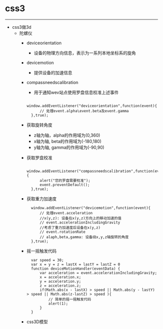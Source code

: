 # css3
---

* css3做3d
  * 陀螺仪
    * deviceorientation 
      * 设备的物理方向信息，表示为一系列本地坐标系的旋角
    * devicemotion 
      * 提供设备的加速信息
    * compassneedscalibration
      * 用于通知wev站点使用罗盘信息校准上述事件

      ```
        window.addEventListener("deviceorientation",function(event){
            // 处理event.alpha\event.beta及event.gamma
        },true);
      ```
    * 获取旋转角度
      * z轴为轴，alpha的作用域为(0,360)
      * x轴为轴, beta的作用域为(-180,180)
      * y轴为轴, gamma的作用域为(-90,90)
    * 获取罗盘校准
      ```
        window.addEventListener("compassneedscalibration",function(event){
            alert("您的罗盘需要校准");
            event.preventDefault();
        },true);
      ```  
    * 获取重力加速度
      ```
        window.addEventListener("devicemotion",function(event){
            // 处理event.acceleration
            //x(y,z): 设备在x(y,z)方向上的移动加速的值
            // event.accelerationIncludingGravity
            //考虑了重力加速度后设备在x(y,z)
            // event.rotationRate
            // alaph,beta,gamma: 设备绕x,y,z轴旋转的角度
        },true);
      ```  
    * 摇一摇触发代码
      ```
        var speed = 30;
        var x = y = z = lastX = lastY = lastZ = 0
        function deviceMotionHandler(eventData) {
            var acceleration = event.accelerationIncludingGravity;
            x = acceleration.x;
            y = acceleration.y;
            z = acceleration.z;
            if(Math.abs(x - lastX) > speed || Math.abs(y - lastY) > speed || Math.abs(z-lastZ) > speed ){
                // 简单的摇一摇触发代码
                alert(1);
            }
        }
      ```   
    * css3D模型   